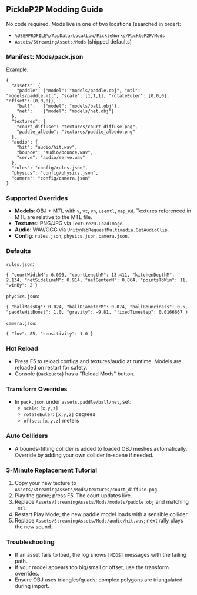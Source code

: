 ## PickleP2P Modding Guide

No code required. Mods live in one of two locations (searched in order):
- `%USERPROFILE%/AppData/LocalLow/PickleWorks/PickleP2P/Mods`
- `Assets/StreamingAssets/Mods` (shipped defaults)

### Manifest: Mods/pack.json
Example:
```
{
  "assets": {
    "paddle": {"model": "models/paddle.obj", "mtl": "models/paddle.mtl", "scale": [1,1,1], "rotateEuler": [0,0,0], "offset": [0,0,0]},
    "ball":   {"model": "models/ball.obj"},
    "net":    {"model": "models/net.obj"}
  },
  "textures": {
    "court_diffuse": "textures/court_diffuse.png",
    "paddle_albedo": "textures/paddle_albedo.png"
  },
  "audio": {
    "hit": "audio/hit.wav",
    "bounce": "audio/bounce.wav",
    "serve": "audio/serve.wav"
  },
  "rules": "config/rules.json",
  "physics": "config/physics.json",
  "camera": "config/camera.json"
}
```

### Supported Overrides
- **Models**: OBJ + MTL with `v`, `vt`, `vn`, `usemtl`, `map_Kd`. Textures referenced in MTL are relative to the MTL file.
- **Textures**: PNG/JPG via `Texture2D.LoadImage`.
- **Audio**: WAV/OGG via `UnityWebRequestMultimedia.GetAudioClip`.
- **Config**: `rules.json`, `physics.json`, `camera.json`.

### Defaults
`rules.json`:
```
{ "courtWidthM": 6.096, "courtLengthM": 13.411, "kitchenDepthM": 2.134, "netSidelineM": 0.914, "netCenterM": 0.864, "pointsToWin": 11, "winBy": 2 }
```

`physics.json`:
```
{ "ballMassKg": 0.024, "ballDiameterM": 0.074, "ballBounciness": 0.5, "paddleHitBoost": 1.0, "gravity": -9.81, "fixedTimestep": 0.0166667 }
```

`camera.json`:
```
{ "fov": 85, "sensitivity": 1.0 }
```

### Hot Reload
- Press F5 to reload configs and textures/audio at runtime. Models are reloaded on restart for safety.
- Console (`Backquote`) has a "Reload Mods" button.

### Transform Overrides
- In `pack.json` under `assets.paddle/ball/net`, set:
  - `scale`: `[x,y,z]`
  - `rotateEuler`: `[x,y,z]` degrees
  - `offset`: `[x,y,z]` meters

### Auto Colliders
- A bounds-fitting collider is added to loaded OBJ meshes automatically. Override by adding your own collider in-scene if needed.

### 3-Minute Replacement Tutorial
1. Copy your new texture to `Assets/StreamingAssets/Mods/textures/court_diffuse.png`.
2. Play the game; press F5. The court updates live.
3. Replace `Assets/StreamingAssets/Mods/models/paddle.obj` and matching `.mtl`.
4. Restart Play Mode; the new paddle model loads with a sensible collider.
5. Replace `Assets/StreamingAssets/Mods/audio/hit.wav`; next rally plays the new sound.

### Troubleshooting
- If an asset fails to load, the log shows `[MODS]` messages with the failing path.
- If your model appears too big/small or offset, use the transform overrides.
- Ensure OBJ uses triangles/quads; complex polygons are triangulated during import.

